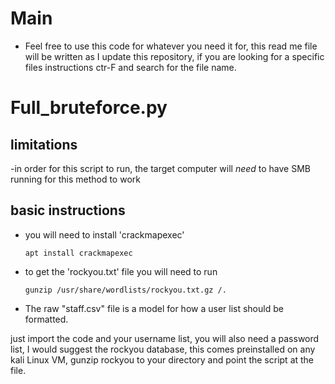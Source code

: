 # Main
- Feel free to use this code for whatever you need it for, this read me file will be written as I update this repository, if you are looking for a specific files instructions ctr-F and search for the file name.

# Full_bruteforce.py
## limitations
-in order for this script to run, the target computer will _need_ to have SMB running for this method to work

## basic instructions
- you will need to install 'crackmapexec'

  ```
  apt install crackmapexec
  ```
- to get the 'rockyou.txt' file you will need to run
  ```
  gunzip /usr/share/wordlists/rockyou.txt.gz /.
  ```
- The raw "staff.csv" file is a model for how a user list should be formatted.

just import the code and your username list, you will also need a password list, I would suggest the rockyou database, this comes preinstalled on any kali Linux VM,
  gunzip rockyou to your directory and point the script at the file.
